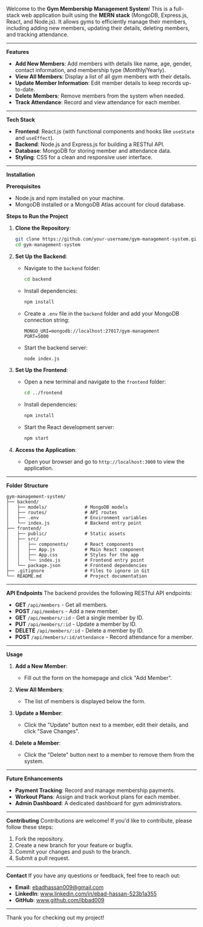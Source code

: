 Welcome to the **Gym Membership Management System**! This is a full-stack web application built using the **MERN stack** (MongoDB, Express.js, React, and Node.js). It allows gyms to efficiently manage their members, including adding new members, updating their details, deleting members, and tracking attendance.

---

**Features**
- **Add New Members**: Add members with details like name, age, gender, contact information, and membership type (Monthly/Yearly).
- **View All Members**: Display a list of all gym members with their details.
- **Update Member Information**: Edit member details to keep records up-to-date.
- **Delete Members**: Remove members from the system when needed.
- **Track Attendance**: Record and view attendance for each member.

---

**Tech Stack**
- **Frontend**: React.js (with functional components and hooks like `useState` and `useEffect`).
- **Backend**: Node.js and Express.js for building a RESTful API.
- **Database**: MongoDB for storing member and attendance data.
- **Styling**: CSS for a clean and responsive user interface.

---

**Installation**

**Prerequisites**
- Node.js and npm installed on your machine.
- MongoDB installed or a MongoDB Atlas account for cloud database.

**Steps to Run the Project**
1. **Clone the Repository**:
   ```bash
   git clone https://github.com/your-username/gym-management-system.git
   cd gym-management-system
   ```

2. **Set Up the Backend**:
   - Navigate to the `backend` folder:
     ```bash
     cd backend
     ```
   - Install dependencies:
     ```bash
     npm install
     ```
   - Create a `.env` file in the `backend` folder and add your MongoDB connection string:
     ```
     MONGO_URI=mongodb://localhost:27017/gym-management
     PORT=5000
     ```
   - Start the backend server:
     ```bash
     node index.js
     ```

3. **Set Up the Frontend**:
   - Open a new terminal and navigate to the `frontend` folder:
     ```bash
     cd ../frontend
     ```
   - Install dependencies:
     ```bash
     npm install
     ```
   - Start the React development server:
     ```bash
     npm start
     ```

4. **Access the Application**:
   - Open your browser and go to `http://localhost:3000` to view the application.

---

**Folder Structure**
```
gym-management-system/
├── backend/
│   ├── models/              # MongoDB models
│   ├── routes/              # API routes
│   ├── .env                 # Environment variables
│   └── index.js             # Backend entry point
├── frontend/
│   ├── public/              # Static assets
│   ├── src/
│   │   ├── components/      # React components
│   │   ├── App.js           # Main React component
│   │   ├── App.css          # Styles for the app
│   │   └── index.js         # Frontend entry point
│   └── package.json         # Frontend dependencies
├── .gitignore               # Files to ignore in Git
└── README.md                # Project documentation
```

---

**API Endpoints**
The backend provides the following RESTful API endpoints:

- **GET** `/api/members` - Get all members.
- **POST** `/api/members` - Add a new member.
- **GET** `/api/members/:id` - Get a single member by ID.
- **PUT** `/api/members/:id` - Update a member by ID.
- **DELETE** `/api/members/:id` - Delete a member by ID.
- **POST** `/api/members/:id/attendance` - Record attendance for a member.

---

**Usage**
1. **Add a New Member**:
   - Fill out the form on the homepage and click "Add Member".

2. **View All Members**:
   - The list of members is displayed below the form.

3. **Update a Member**:
   - Click the "Update" button next to a member, edit their details, and click "Save Changes".

4. **Delete a Member**:
   - Click the "Delete" button next to a member to remove them from the system.

---

**Future Enhancements**
- **Payment Tracking**: Record and manage membership payments.
- **Workout Plans**: Assign and track workout plans for each member.
- **Admin Dashboard**: A dedicated dashboard for gym administrators.

---

**Contributing**
Contributions are welcome! If you'd like to contribute, please follow these steps:
1. Fork the repository.
2. Create a new branch for your feature or bugfix.
3. Commit your changes and push to the branch.
4. Submit a pull request.

---

**Contact**
If you have any questions or feedback, feel free to reach out:  
- **Email**: ebadhassan009@gmail.com  
- **LinkedIn**: www.linkedin.com/in/ebad-hassan-523b1a355 
- **GitHub**: www.github.com/ibbad009

---

Thank you for checking out my project! 
